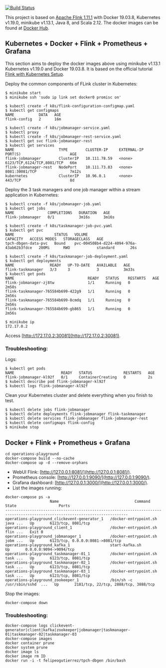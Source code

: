 
[![Build Status](https://api.travis-ci.org/felipegutierrez/explore-flink.svg?branch=master)](https://travis-ci.org/felipegutierrez/explore-flink)

This project is based on [Apache Flink 1.11.1](https://flink.apache.org/) with Docker 19.03.8, Kubernetes v1.19.0, minikube v1.13.1, Java 8, and Scala 2.12. The docker images can be found at [Docker Hub](https://hub.docker.com/repository/docker/felipeogutierrez/explore-flink). 

## Kubernetes + Docker + Flink + Prometheus + Grafana

This section aims to deploy the docker images above using minikube v1.13.1 Kubernetes v1.19.0 and Docker 19.03.8. It is based on the official tutorial [Flink with Kubernetes Setup](https://ci.apache.org/projects/flink/flink-docs-stable/ops/deployment/kubernetes.html).

Deploy the common components of FLink cluster in Kubernetes:
```
$ minikube start
$ minikube ssh 'sudo ip link set docker0 promisc on'

$ kubectl create -f k8s/flink-configuration-configmap.yaml
$ kubectl get configmaps
NAME           DATA   AGE
flink-config   2      16m

$ kubectl create -f k8s/jobmanager-service.yaml
$ kubectl proxy
$ kubectl create -f k8s/jobmanager-rest-service.yaml
$ kubectl get svc flink-jobmanager-rest
$ kubectl get services
NAME                    TYPE        CLUSTER-IP     EXTERNAL-IP   PORT(S)                      AGE
flink-jobmanager        ClusterIP   10.111.78.59   <none>        6123/TCP,6124/TCP,8081/TCP   66m
flink-jobmanager-rest   NodePort    10.111.73.83   <none>        8081:30081/TCP               7m12s
kubernetes              ClusterIP   10.96.0.1      <none>        443/TCP                      8d
```
Deploy the 3 task managers and one job manager within a stream application in Kubernetes:
```
$ kubectl create -f k8s/jobmanager-job.yaml
$ kubectl get jobs
NAME               COMPLETIONS   DURATION   AGE
flink-jobmanager   0/1           3m16s      3m16s

$ kubectl create -f k8s/taskmanager-job-pvc.yaml
$ kubectl get pvc
NAME                  STATUS   VOLUME                                     CAPACITY   ACCESS MODES   STORAGECLASS   AGE
tpch-dbgen-data-pvc   Bound    pvc-004508b4-d224-4094-976a-43ab62b3fdce   200Mi      RWO            standard       26s

$ kubectl create -f k8s/taskmanager-job-deployment.yaml
$ kubectl get deployments
NAME                READY   UP-TO-DATE   AVAILABLE   AGE
flink-taskmanager   3/3     3            3           3m33s
$ kubectl get pods
NAME                                 READY   STATUS    RESTARTS   AGE
flink-jobmanager-zj8tw               1/1     Running   0          2m58s
flink-taskmanager-765584b699-422g9   1/1     Running   0          2m56s
flink-taskmanager-765584b699-8cmdq   1/1     Running   0          2m56s
flink-taskmanager-765584b699-gb865   1/1     Running   0          2m56s

$ minikube ip
172.17.0.2
```
Access [http://172.17.0.2:30081](http://172.17.0.2:30081). 

### Troubleshooting:
Logs:
```
$ kubectl get pods
NAME                     READY   STATUS              RESTARTS   AGE
flink-jobmanager-kl92f   0/1     ContainerCreating   0          2s
$ kubectl describe pod flink-jobmanager-kl92f
$ kubectl logs flink-jobmanager-kl92f
```
Clean your Kubernetes cluster and delete everything when you finish to test.
```
$ kubectl delete jobs flink-jobmanager
$ kubectl delete deployments flink-jobmanager flink-taskmanager
$ kubectl delete services flink-jobmanager flink-jobmanager-rest
$ kubectl delete configmaps flink-config
$ minikube stop
```

## Docker + Flink + Prometheus + Grafana
```
cd operations-playground
docker-compose build --no-cache
docker-compose up -d --remove-orphans
```
 - WebUI Flink: [http://127.0.0.1:8081/](http://127.0.0.1:8081/).
 - Prometheus console: [http://127.0.0.1:9090/](http://127.0.0.1:9090/).
 - Grafana dashboard: [http://127.0.0.1:3000/](http://127.0.0.1:3000/).
 - List the images running:
```
docker-compose ps -a
                    Name                                  Command               State                   Ports                
-----------------------------------------------------------------------------------------------------------------------------
operations-playground_clickevent-generator_1   /docker-entrypoint.sh java ...   Up       6123/tcp, 8081/tcp                  
operations-playground_client_1                 /docker-entrypoint.sh flin ...   Exit 0                                       
operations-playground_jobmanager_1             /docker-entrypoint.sh jobm ...   Up       6123/tcp, 0.0.0.0:8081->8081/tcp    
operations-playground_kafka_1                  start-kafka.sh                   Up       0.0.0.0:9094->9094/tcp              
operations-playground_taskmanager-01_1         /docker-entrypoint.sh task ...   Up       6123/tcp, 8081/tcp                  
operations-playground_taskmanager-02_1         /docker-entrypoint.sh task ...   Up       6123/tcp, 8081/tcp                  
operations-playground_taskmanager-03_1         /docker-entrypoint.sh task ...   Up       6123/tcp, 8081/tcp                  
operations-playground_zookeeper_1              /bin/sh -c /usr/sbin/sshd  ...   Up       2181/tcp, 22/tcp, 2888/tcp, 3888/tcp
```
Stop the images:
```
docker-compose down
```

### Troubleshooting:
```
docker-compose logs clickevent-generator|client|kafka|zookeeper|jobmanager|taskmanager-01|taskmanager-02|taskmanager-03
docker-compose images
docker container prune
docker system prune
docker image ls
docker image rm ID
docker run -i -t felipeogutierrez/tpch-dbgen /bin/bash
```

